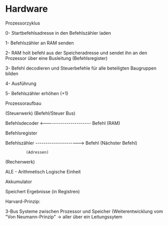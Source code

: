 Hardware
========
Prozessorzyklus

0- Startbefehlsadresse in den Befehlszähler laden

1- Befehlszähler an RAM senden 

2- RAM holt befehl aus der Speicheradresse und sendet ihn an den Prozessor über eine
   Busleitung (Befehlsregister)
   
3- Befehl decodieren und Steuerbefehle für alle beteiligten Baugruppen bilden 

4- Ausführung

5- Befehlszähler erhöhen (+1)


Prozessoraufbau	

(Steuerwerk)      (Befehl/Steuer Bus)

Befehlsdecoder <---------------------- Befehl (RAM)

Befehlsregister

Befehlszähler   ---------------------> Befehl (Nächster Befehl)

		     (Adressen)


(Rechenwerk)

ALE - Arithmetisch Logische Einheit



Akkumulator

Speichert Ergebnisse (in Registren)




Harvard-Prinzip:

3-Bus Systeme zwischen Prozessor und Speicher
(Weiterentwicklung vom "Von Neumann-Prinzip" ->
 aller über ein Leitungssytem
